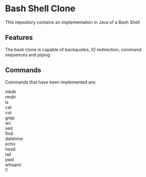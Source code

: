 # Bash Shell Clone

This repository contains an implementation in Java of a Bash Shell

## Features

The bash clone is capable of backquotes, IO redirection, command sequences and piping

## Commands

Commands that have been implemented are:

mkdir   
rmdir  
ls  
cat  
cut  
grep  
wc  
sed  
find  
datetime  
echo  
head  
tail  
pwd  
whoami  
!!
